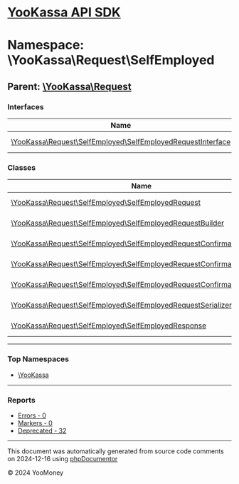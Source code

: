 # [YooKassa API SDK](../home.md)

# Namespace: \YooKassa\Request\SelfEmployed

## Parent: [\YooKassa\Request](../namespaces/yookassa-request.md)

### Interfaces

| Name | Summary |
| ---- | ------- |
| [\YooKassa\Request\SelfEmployed\SelfEmployedRequestInterface](../classes/YooKassa-Request-SelfEmployed-SelfEmployedRequestInterface.md) | Interface SelfEmployedRequestInterface. |

### Classes

| Name | Summary |
| ---- | ------- |
| [\YooKassa\Request\SelfEmployed\SelfEmployedRequest](../classes/YooKassa-Request-SelfEmployed-SelfEmployedRequest.md) | Класс, представляющий модель SelfEmployedRequest. |
| [\YooKassa\Request\SelfEmployed\SelfEmployedRequestBuilder](../classes/YooKassa-Request-SelfEmployed-SelfEmployedRequestBuilder.md) | Класс, представляющий модель SelfEmployedRequestBuilder. |
| [\YooKassa\Request\SelfEmployed\SelfEmployedRequestConfirmation](../classes/YooKassa-Request-SelfEmployed-SelfEmployedRequestConfirmation.md) | Класс, представляющий модель SelfEmployedRequestConfirmation. |
| [\YooKassa\Request\SelfEmployed\SelfEmployedRequestConfirmationFactory](../classes/YooKassa-Request-SelfEmployed-SelfEmployedRequestConfirmationFactory.md) | Класс, представляющий модель SelfEmployedRequestConfirmationFactory. |
| [\YooKassa\Request\SelfEmployed\SelfEmployedRequestConfirmationRedirect](../classes/YooKassa-Request-SelfEmployed-SelfEmployedRequestConfirmationRedirect.md) | Класс, представляющий модель SelfEmployedRequestConfirmationRedirect. |
| [\YooKassa\Request\SelfEmployed\SelfEmployedRequestSerializer](../classes/YooKassa-Request-SelfEmployed-SelfEmployedRequestSerializer.md) | Класс, представляющий модель SelfEmployedRequestSerializer. |
| [\YooKassa\Request\SelfEmployed\SelfEmployedResponse](../classes/YooKassa-Request-SelfEmployed-SelfEmployedResponse.md) | Класс, представляющий модель SelfEmployedResponse. |

---

### Top Namespaces

* [\YooKassa](../namespaces/yookassa.md)

---

### Reports
* [Errors - 0](../reports/errors.md)
* [Markers - 0](../reports/markers.md)
* [Deprecated - 32](../reports/deprecated.md)

---

This document was automatically generated from source code comments on 2024-12-16 using [phpDocumentor](http://www.phpdoc.org/)

&copy; 2024 YooMoney